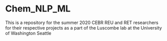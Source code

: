 # Chem_NLP_ML
This is a repository for the summer 2020 CEBR REU and RET researchers for their respective projects as a part of the Luscombe lab at the University of Washington Seattle
